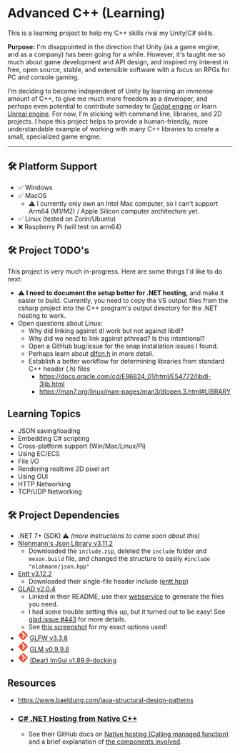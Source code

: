 # Advanced C++ (Learning)
This is a learning project to help my C++ skills rival my Unity/C# skills.

**Purpose:** I'm disappointed in the direction that Unity (as a game engine, and as a company) has been going for a while. However, it's taught me so much about game development and API design, and inspired my interest in free, open source, stable, and extensible software with a focus on RPGs for PC and console gaming.

I'm deciding to become independent of Unity by learning an immense amount of C++, to give me much more freedom as a developer, and perhaps even potential to contribute someday to [Godot engine](https://godotengine.org/) or learn [Unreal engine](https://www.unrealengine.com). For now, I'm sticking with command line, libraries, and 2D projects. I hope this project helps to provide a human-friendly, more understandable example of working with many C++ libraries to create a small, specialized game engine.

---

## 🛠️ Platform Support
- ✅ Windows
- ✅ MacOS
    - ⚠️ I currently only own an Intel Mac computer, so I can't support Arm64 (M1/M2) / Apple Silicon computer architecture yet.
- ✅ Linux (tested on Zorin/Ubuntu)
- ❌ Raspberry Pi (will test on arm64)


## 🛠️ Project TODO's
This project is very much in-progress. Here are some things I'd like to do next:

- ⚠️ **I need to document the setup better for .NET hosting,** and make it easier to build. Currently, you need to copy the VS output files from the csharp project into the C++ program's output directory for the .NET hosting to work.
- Open questions about Linux:
    - Why did linking against dl work but not against libdl?
    - Why did we need to link against pthread? Is this intentional?
    - Open a GitHub bug/issue for the snap installation issues I found.
    - Perhaps learn about [dlfcn.h](https://stackoverflow.com/questions/59727057/purpose-of-using-dynamic-linking-loader-dlfcn-h-instead-of-direct-function-cal) in more detail.
    - Establish a better workflow for determining libraries from standard C++ header (.h) files
        - https://docs.oracle.com/cd/E86824_01/html/E54772/libdl-3lib.html
        - https://man7.org/linux/man-pages/man3/dlopen.3.html#LIBRARY


## Learning Topics
- JSON saving/loading
- Embedding C# scripting
- Cross-platform support (Win/Mac/Linux/Pi)
- Using EC/ECS
- File I/O
- Rendering realtime 2D pixel art
- Using GUI
- HTTP Networking
- TCP/UDP Networking


## 🛠️ Project Dependencies
- .NET 7+ (SDK) ⚠️ _(more instructions to come soon about this)_
- [Nlohmann's Json Library v3.11.2](https://github.com/nlohmann/json/releases/tag/v3.11.2)
    - Downloaded the `include.zip`, deleted the `include` folder and `meson.build` file, and changed the structure to easily `#include "nlohmann/json.hpp"`
- [Entt v3.12.2](https://github.com/skypjack/entt)
    - Downloaded their single-file header include ([entt.hpp](https://github.com/skypjack/entt/blob/v3.12.2/single_include/entt/entt.hpp))
- [GLAD v2.0.4](https://github.com/Dav1dde/glad/tree/v2.0.4)
    - Linked in their README, use their [webservice](https://gen.glad.sh/) to generate the files you need.
    - I had some trouble setting this up, but it turned out to be easy! See [glad issue #443](https://github.com/Dav1dde/glad/issues/443) for more details.
    - See [this screenshot](/docs/images/Glad%20v2.0.4%20Generation%20Options.png) for my exact options used!
- [![Git icon](/docs/images/Git%20Icon%20(Small%20Orange).png "GLFW is brought in as a git submodule")](https://git-scm.com/book/en/v2/Git-Tools-Submodules) [GLFW v3.3.8](https://github.com/glfw/glfw/tree/3.3.8)
- [![Git icon](/docs/images/Git%20Icon%20(Small%20Orange).png "GLM is brought in as a git submodule")](https://git-scm.com/book/en/v2/Git-Tools-Submodules) [GLM v0.9.9.8](https://github.com/g-truc/glm/tree/0.9.9.8)
- [![Git icon](/docs/images/Git%20Icon%20(Small%20Orange).png "Dear ImGui is brought in as a git submodule")](https://git-scm.com/book/en/v2/Git-Tools-Submodules) [(Dear) ImGui v1.89.9-docking](https://github.com/ocornut/imgui/tree/v1.89.9-docking)

## Resources
- https://www.baeldung.com/java-structural-design-patterns

- ### [C# .NET Hosting from Native C++](https://learn.microsoft.com/en-us/dotnet/core/tutorials/netcore-hosting)
    - See their GitHub docs on [Native hosting (Calling managed function)](https://github.com/dotnet/runtime/blob/main/docs/design/features/native-hosting.md#calling-managed-function-net-5-and-above) and a brief explanation of [the components involved](https://github.com/dotnet/runtime/blob/main/docs/design/features/host-components.md).